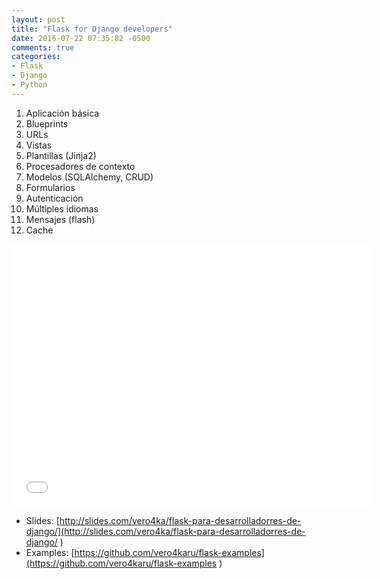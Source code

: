 ```yaml
---
layout: post
title: "Flask for Django developers"
date: 2016-07-22 07:35:02 -0500
comments: true
categories: 
- Flask
- Django
- Python
---
```


1. Aplicación básica
2. Blueprints
3. URLs
4. Vistas
5. Plantillas (Jinja2)
6. Procesadores de contexto
7. Modelos (SQLAlchemy, CRUD)
8. Formularios
9. Autenticación
10. Múltiples idiomas
11. Mensajes (flash)
12. Cache

<iframe src="//slides.com/vero4ka/flask-para-desarrolladorres-de-django/embed?style=light" width="576" height="420" scrolling="no" frameborder="0" webkitallowfullscreen mozallowfullscreen allowfullscreen></iframe>

* Slides: [http://slides.com/vero4ka/flask-para-desarrolladorres-de-django/](http://slides.com/vero4ka/flask-para-desarrolladorres-de-django/
)
* Examples: [https://github.com/vero4karu/flask-examples](https://github.com/vero4karu/flask-examples
)